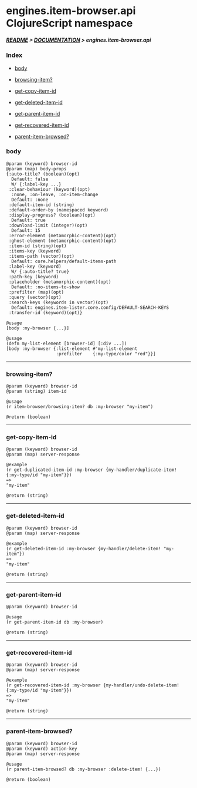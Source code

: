 
# engines.item-browser.api ClojureScript namespace

##### [README](../../../../README.md) > [DOCUMENTATION](../../../COVER.md) > engines.item-browser.api

### Index

- [body](#body)

- [browsing-item?](#browsing-item)

- [get-copy-item-id](#get-copy-item-id)

- [get-deleted-item-id](#get-deleted-item-id)

- [get-parent-item-id](#get-parent-item-id)

- [get-recovered-item-id](#get-recovered-item-id)

- [parent-item-browsed?](#parent-item-browsed)

### body

```
@param (keyword) browser-id
@param (map) body-props
{:auto-title? (boolean)(opt)
  Default: false
  W/ {:label-key ...}
 :clear-behaviour (keyword)(opt)
  :none, :on-leave, :on-item-change
  Default: :none
 :default-item-id (string)
 :default-order-by (namespaced keyword)
 :display-progress? (boolean)(opt)
  Default: true
 :download-limit (integer)(opt)
  Default: 15
 :error-element (metamorphic-content)(opt)
 :ghost-element (metamorphic-content)(opt)
 :item-id (string)(opt)
 :items-key (keyword)
 :items-path (vector)(opt)
  Default: core.helpers/default-items-path
 :label-key (keyword)
  W/ {:auto-title? true}
 :path-key (keyword)
 :placeholder (metamorphic-content)(opt)
  Default: :no-items-to-show
 :prefilter (map)(opt)
 :query (vector)(opt)
 :search-keys (keywords in vector)(opt)
  Default: engines.item-lister.core.config/DEFAULT-SEARCH-KEYS
 :transfer-id (keyword)(opt)}
```

```
@usage
[body :my-browser {...}]
```

```
@usage
(defn my-list-element [browser-id] [:div ...])
[body :my-browser {:list-element #'my-list-element
                   :prefilter    {:my-type/color "red"}}]
```

---

### browsing-item?

```
@param (keyword) browser-id
@param (string) item-id
```

```
@usage
(r item-browser/browsing-item? db :my-browser "my-item")
```

```
@return (boolean)
```

---

### get-copy-item-id

```
@param (keyword) browser-id
@param (map) server-response
```

```
@example
(r get-duplicated-item-id :my-browser {my-handler/duplicate-item! {:my-type/id "my-item"}})
=>
"my-item"
```

```
@return (string)
```

---

### get-deleted-item-id

```
@param (keyword) browser-id
@param (map) server-response
```

```
@example
(r get-deleted-item-id :my-browser {my-handler/delete-item! "my-item"})
=>
"my-item"
```

```
@return (string)
```

---

### get-parent-item-id

```
@param (keyword) browser-id
```

```
@usage
(r get-parent-item-id db :my-browser)
```

```
@return (string)
```

---

### get-recovered-item-id

```
@param (keyword) browser-id
@param (map) server-response
```

```
@example
(r get-recovered-item-id :my-browser {my-handler/undo-delete-item! {:my-type/id "my-item"}})
=>
"my-item"
```

```
@return (string)
```

---

### parent-item-browsed?

```
@param (keyword) browser-id
@param (keyword) action-key
@param (map) server-response
```

```
@usage
(r parent-item-browsed? db :my-browser :delete-item! {...})
```

```
@return (boolean)
```
